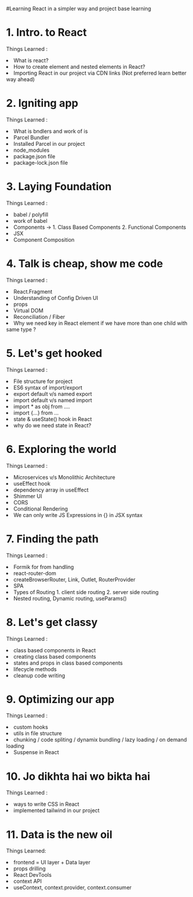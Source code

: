 #Learning React in a simpler way and project base learning

# 1. Intro. to React
  Things Learned : 
    <li> What is react? </li>
    <li> How to create element and nested elements in React? </li>
    <li> Importing React in our project via CDN links (Not preferred learn better way ahead)</li>

# 2. Igniting app
  Things Learned : 
    <li> What is bndlers and work of is </li>
    <li> Parcel Bundler </li>
    <li> Installed Parcel in our project </li>
    <li> node_modules </li>
    <li> package.json file </li>
    <li> package-lock.json file </li>

# 3. Laying Foundation
  Things Learned :
    <li> babel / polyfill </li>
    <li> work of babel </li>
    <li> Components -> 1. Class Based Components 2. Functional Components </li>
    <li> JSX </li>
    <li> Component Composition </li>

# 4. Talk is cheap, show me code
  Things Learned :
    <li> React.Fragment </li>
    <li> Understanding of Config Driven UI </li>
    <li> props </li>
    <li> Virtual DOM </li>
    <li> Reconciliation / Fiber </li>
    <li> Why we need key in React element if we have more than one child with same type ? </li>

# 5. Let's get hooked
  Things Learned :
    <li> File structure for project </li>
    <li> ES6 syntax of import/export </li>
    <li> export default v/s named export </li>
    <li> import default v/s named import </li>
    <li> import * as obj from .... </li>
    <li> import {...} from ... </li>
    <li> state & useState() hook in React </li>
    <li> why do we need state in React? </li>

# 6. Exploring the world
  Things Learned :
    <li> Microservices v/s Monolithic Architecture </li>
    <li> useEffect hook </li>
    <li> dependency array in useEffect </li>
    <li> Shimmer UI </li>
    <li> CORS </li>
    <li> Conditional Rendering </li>
    <li> We can only write JS Expressions in {} in JSX syntax </li>

# 7. Finding the path
  Things Learned :
    <li> Formik for from handling </li>
    <li> react-router-dom </li>
    <li> createBrowserRouter, Link, Outlet, RouterProvider </li>
    <li> SPA </li>
    <li> Types of Routing 1. client side routing 2. server side routing </li>
    <li> Nested routing, Dynamic routing, useParams() </li>

# 8. Let's get classy
  Things Learned :
    <li> class based components in React </li>
    <li> creating class based components </li>
    <li> states and props in class based components </li>
    <li> lifecycle methods </li>
    <li> cleanup code writing </li>

# 9. Optimizing our app
  Things Learned :
    <li> custom hooks </li>
    <li> utils in file structure </li>
    <li> chunking / code spliting / dynamix bundling / lazy loading / on demand loading </li>
    <li> Suspense in React </li>

# 10. Jo dikhta hai wo bikta hai
  Things Learned :
    <li> ways to write CSS in React </li>
    <li> implemented tailwind in our project </li>

# 11. Data is the new oil
  Things Learned:
    <li> frontend = UI layer + Data layer </li>
    <li> props drilling </li>
    <li> React DevTools </li>
    <li> context API </li>
    <li> useContext, context.provider, context.consumer </li>